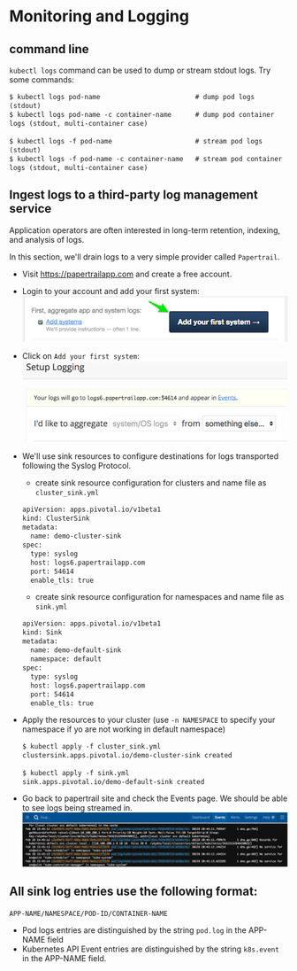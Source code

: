 # Monitoring and Logging

## command line
`kubectl logs` command can be used to dump or stream stdout logs. Try some commands:
```
$ kubectl logs pod-name                        # dump pod logs (stdout)
$ kubectl logs pod-name -c container-name      # dump pod container logs (stdout, multi-container case)

$ kubectl logs -f pod-name                     # stream pod logs (stdout)
$ kubectl logs -f pod-name -c container-name   # stream pod container logs (stdout, multi-container case)
```

## Ingest logs to a third-party log management service
Application operators are often interested in long-term retention, indexing, and analysis of logs.

In this section, we'll drain logs to a very simple provider called `Papertrail`.

- Visit https://papertrailapp.com and create a free account.

- Login to your account and add your first system:
![Papertrail Add System](papertrail-1.png)

- Click on `Add your first system`:
![Papertrail Syslog Endpoint](papertrail-2.png)

- We'll use sink resources to configure destinations for logs transported following the Syslog Protocol. 
    - create sink resource configuration for clusters and name file as `cluster_sink.yml`
    ```
    apiVersion: apps.pivotal.io/v1beta1
    kind: ClusterSink
    metadata:
      name: demo-cluster-sink
    spec:
      type: syslog
      host: logs6.papertrailapp.com
      port: 54614
      enable_tls: true
    ``` 
    - create sink resource configuration for namespaces and name file as `sink.yml`
    ```
    apiVersion: apps.pivotal.io/v1beta1
    kind: Sink
    metadata:
      name: demo-default-sink
      namespace: default
    spec:
      type: syslog
      host: logs6.papertrailapp.com
      port: 54614
      enable_tls: true
    ``` 
- Apply the resources to your cluster (use `-n NAMESPACE` to specify your namespace if yo are not working in default namespace)
    ```
    $ kubectl apply -f cluster_sink.yml
    clustersink.apps.pivotal.io/demo-cluster-sink created

    $ kubectl apply -f sink.yml
    sink.apps.pivotal.io/demo-default-sink created
    ```

- Go back to papertrail site and check the Events page. We should be able to see logs being streamed in.
![Papertrail Streaming](papertrail-3.png)

## All sink log entries use the following format:

`APP-NAME/NAMESPACE/POD-ID/CONTAINER-NAME`

 - Pod logs entries are distinguished by the string `pod.log` in the APP-NAME field
 - Kubernetes API Event entries are distinguished by the string `k8s.event` in the APP-NAME field.
